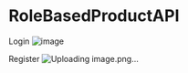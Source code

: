 # RoleBasedProductAPI
Login 
![image](https://github.com/user-attachments/assets/4e8e2293-91ef-4ef0-a068-7d213479bf6e)

Register
![Uploading image.png…]()



